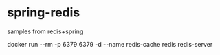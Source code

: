 # spring-redis
samples from redis+spring

docker run --rm -p 6379:6379 -d --name redis-cache redis redis-server
